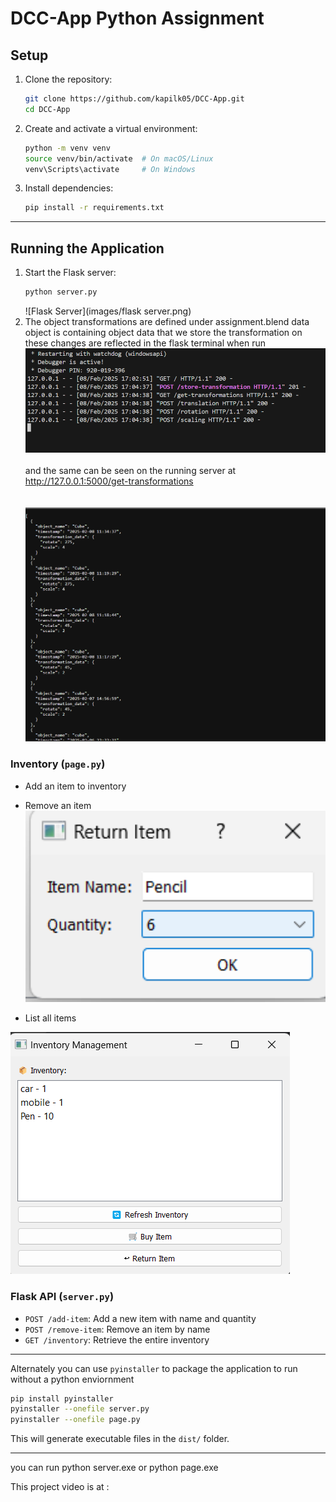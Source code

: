 # DCC-App Python Assignment


## Setup

1. Clone the repository:
   ```sh
   git clone https://github.com/kapilk05/DCC-App.git
   cd DCC-App
   ```
2. Create and activate a virtual environment:
   ```sh
   python -m venv venv
   source venv/bin/activate  # On macOS/Linux
   venv\Scripts\activate     # On Windows
   ```
3. Install dependencies:
   ```sh
   pip install -r requirements.txt
   ```

---

## Running the Application

1. Start the Flask server:
   ```sh
   python server.py
   ```
   ![Flask Server](images/flask server.png)
2. The object transformations are defined under assignment.blend
   data object is containing object data that we store the transformation on 
   these changes are reflected in the flask terminal when run <br>
   <img src="images/transformations from blender.png" alt="Flask Server Showing Transformations" width="600"> <br> <br> 
   and the same can be seen on the running server at http://127.0.0.1:5000/get-transformations <br> <br> <br> 
   <img src="images/flask server showing transformations.png" alt="Flask Server Showing Transformations" width="600">



### Inventory  (`page.py`)
- Add an item to inventory <br>
- Remove an item <br>
  <img src="images/return button.png" alt="Flask Server Showing Transformations" width="600"> <br>


- List all items <br>

![Inventory](images/inventory.png)

### Flask API (`server.py`)
- `POST /add-item`: Add a new item with name and quantity
- `POST /remove-item`: Remove an item by name
- `GET /inventory`: Retrieve the entire inventory
  
---
Alternately you can use `pyinstaller` to package the application to run without a python enviornment

```sh
pip install pyinstaller
pyinstaller --onefile server.py
pyinstaller --onefile page.py
```

This will generate executable files in the `dist/` folder.

---

you can run python server.exe or python page.exe


This project video is at : 

